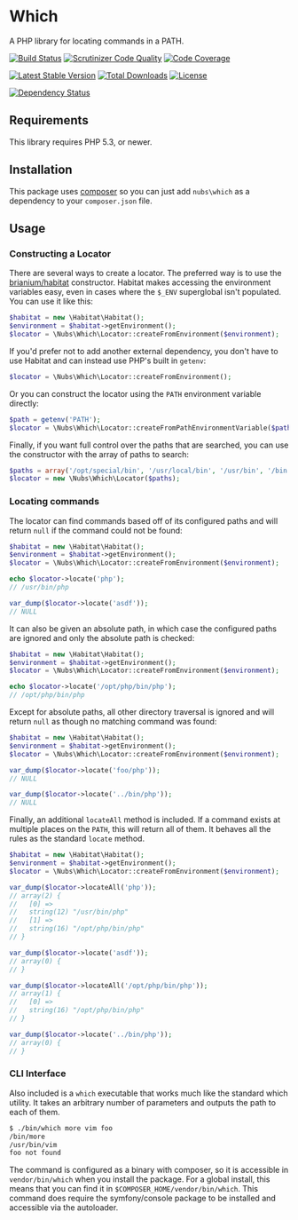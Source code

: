 # Which
A PHP library for locating commands in a PATH.

[![Build Status](http://img.shields.io/travis/nubs/which.svg?style=flat)](https://travis-ci.org/nubs/which)
[![Scrutinizer Code Quality](http://img.shields.io/scrutinizer/g/nubs/which.svg?style=flat)](https://scrutinizer-ci.com/g/nubs/which/)
[![Code Coverage](http://img.shields.io/scrutinizer/coverage/g/nubs/which.svg?style=flat)](https://scrutinizer-ci.com/g/nubs/which/)

[![Latest Stable Version](http://img.shields.io/packagist/v/nubs/which.svg?style=flat)](https://packagist.org/packages/nubs/which)
[![Total Downloads](http://img.shields.io/packagist/dt/nubs/which.svg?style=flat)](https://packagist.org/packages/nubs/which)
[![License](http://img.shields.io/packagist/l/nubs/which.svg?style=flat)](https://packagist.org/packages/nubs/which)

[![Dependency Status](https://www.versioneye.com/user/projects/53a01f7b83add749a300001e/badge.svg?style=flat)](https://www.versioneye.com/user/projects/53a01f7b83add749a300001e)

## Requirements
This library requires PHP 5.3, or newer.

## Installation
This package uses [composer](https://getcomposer.org) so you can just add
`nubs\which` as a dependency to your `composer.json` file.

## Usage

### Constructing a Locator
There are several ways to create a locator.  The preferred way is to use the
[brianium/habitat](https://github.com/brianium/habitat) constructor.  Habitat
makes accessing the environment variables easy, even in cases where the `$_ENV`
superglobal isn't populated.  You can use it like this:
```php
$habitat = new \Habitat\Habitat();
$environment = $habitat->getEnvironment();
$locator = \Nubs\Which\Locator::createFromEnvironment($environment);
```

If you'd prefer not to add another external dependency, you don't have to use
Habitat and can instead use PHP's built in `getenv`:
```php
$locator = \Nubs\Which\Locator::createFromEnvironment();
```

Or you can construct the locator using the `PATH` environment variable
directly:
```php
$path = getenv('PATH');
$locator = \Nubs\Which\Locator::createFromPathEnvironmentVariable($path);
```

Finally, if you want full control over the paths that are searched, you can use
the constructor with the array of paths to search:
```php
$paths = array('/opt/special/bin', '/usr/local/bin', '/usr/bin', '/bin');
$locator = new \Nubs\Which\Locator($paths);
```

### Locating commands
The locator can find commands based off of its configured paths and will return
`null` if the command could not be found:
```php
$habitat = new \Habitat\Habitat();
$environment = $habitat->getEnvironment();
$locator = \Nubs\Which\Locator::createFromEnvironment($environment);

echo $locator->locate('php');
// /usr/bin/php

var_dump($locator->locate('asdf'));
// NULL
```

It can also be given an absolute path, in which case the configured paths are
ignored and only the absolute path is checked:
```php
$habitat = new \Habitat\Habitat();
$environment = $habitat->getEnvironment();
$locator = \Nubs\Which\Locator::createFromEnvironment($environment);

echo $locator->locate('/opt/php/bin/php');
// /opt/php/bin/php
```

Except for absolute paths, all other directory traversal is ignored and will
return `null` as though no matching command was found:
```php
$habitat = new \Habitat\Habitat();
$environment = $habitat->getEnvironment();
$locator = \Nubs\Which\Locator::createFromEnvironment($environment);

var_dump($locator->locate('foo/php'));
// NULL

var_dump($locator->locate('../bin/php'));
// NULL
```

Finally, an additional `locateAll` method is included.  If a command exists at
multiple places on the `PATH`, this will return all of them.  It behaves all
the rules as the standard `locate` method.
```php
$habitat = new \Habitat\Habitat();
$environment = $habitat->getEnvironment();
$locator = \Nubs\Which\Locator::createFromEnvironment($environment);

var_dump($locator->locateAll('php'));
// array(2) {
//   [0] =>
//   string(12) "/usr/bin/php"
//   [1] =>
//   string(16) "/opt/php/bin/php"
// }

var_dump($locator->locate('asdf'));
// array(0) {
// }

var_dump($locator->locateAll('/opt/php/bin/php'));
// array(1) {
//   [0] =>
//   string(16) "/opt/php/bin/php"
// }

var_dump($locator->locate('../bin/php'));
// array(0) {
// }
```

### CLI Interface
Also included is a `which` executable that works much like the standard which
utility.  It takes an arbitrary number of parameters and outputs the path to
each of them.

```bash
$ ./bin/which more vim foo
/bin/more
/usr/bin/vim
foo not found
```

The command is configured as a binary with composer, so it is accessible in
`vendor/bin/which` when you install the package.  For a global install, this
means that you can find it in `$COMPOSER_HOME/vendor/bin/which`.  This command
does require the symfony/console package to be installed and accessible via the
autoloader.
